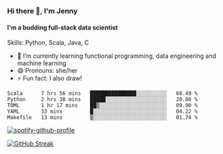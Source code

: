 ### Hi there 👋, I'm Jenny
#### I'm a budding full-stack data scientist

Skills: Python, Scala, Java, C

- 🌱 I’m currently learning functional programming, data engineering and machine learning 
- 😄 Pronouns: she/her 
- ⚡ Fun fact: I also draw! 

<!--START_SECTION:waka-->
```text
Scala      7 hrs 56 mins   ███████████████░░░░░░░░░░   60.49 % 
Python     2 hrs 38 mins   █████░░░░░░░░░░░░░░░░░░░░   20.08 % 
TOML       1 hr 17 mins    ██▒░░░░░░░░░░░░░░░░░░░░░░   09.90 % 
YAML       33 mins         █░░░░░░░░░░░░░░░░░░░░░░░░   04.22 % 
Makefile   13 mins         ▒░░░░░░░░░░░░░░░░░░░░░░░░   01.74 % 
```
<!--END_SECTION:waka-->

[![spotify-github-profile](https://spotify-github-profile.vercel.app/api/view?uid=kh5e5q72420aadpa715ryg9u4&cover_image=true&theme=novatorem&bar_color_cover=true&bar_color=53b14f)](https://spotify-github-profile.vercel.app/api/view?uid=kh5e5q72420aadpa715ryg9u4&redirect=true)

[![GitHub Streak](https://streak-stats.demolab.com?user=jinkjonks&theme=monokai&hide_border=true&date_format=j%20M%5B%20Y%5D)](https://git.io/streak-stats)
